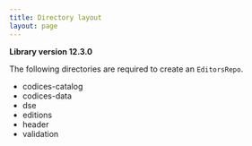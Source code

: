 ```yaml
---
title: Directory layout
layout: page
---
```


**Library version 12.3.0**

The following directories are required to create an `EditorsRepo`.


- codices-catalog
- codices-data
- dse
- editions
- header
- validation
